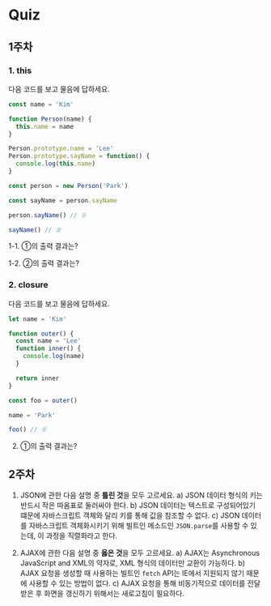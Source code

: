 # Quiz

## 1주차

### 1. this

다음 코드를 보고 물음에 답하세요.

```javascript
const name = 'Kim'

function Person(name) {
  this.name = name
}

Person.prototype.name = 'Lee'
Person.prototype.sayName = function() {
  console.log(this.name)
}

const person = new Person('Park')

const sayName = person.sayName

person.sayName() // ①

sayName() // ②
```

1-1. ①의 출력 결과는?

1-2. ②의 출력 결과는?

### 2. closure

다음 코드를 보고 물음에 답하세요.

```javascript
let name = 'Kim'

function outer() {
  const name = 'Lee'
  function inner() {
    console.log(name)
  }

  return inner
}

const foo = outer()

name = 'Park'

foo() // ①
```

2. ①의 출력 결과는?


## 2주차

1. JSON에 관한 다음 설명 중 **틀린 것**을 모두 고르세요.
   a) JSON 데이터 형식의 키는 반드시 작은 따옴표로 둘러싸야 한다.
   b) JSON 데이터는 텍스트로 구성되어있기 떄문에 자바스크립트 객체와 달리 키를 통해 값을 참조할 수 없다.
   c) JSON 데이터를 자바스크립트 객체화시키기 위해 빌트인 메소드인 `JSON.parse`를 사용할 수 있는데, 이 과정을 직렬화라고 한다.

2. AJAX에 관한 다음 설명 중 **옳은 것**을 모두 고르세요.
   a) AJAX는 Asynchronous JavaScript and XML의 약자로, XML 형식의 데이터만 교환이 가능하다.
   b) AJAX 요청을 생성할 때 사용하는 빌트인 `fetch` API는 IE에서 지원되지 않기 때문에 사용할 수 있는 방법이 없다.
   c) AJAX 요청을 통해 비동기적으로 데이터를 전달받은 후 화면을 갱신하기 위해서는 새로고침이 필요하다.
